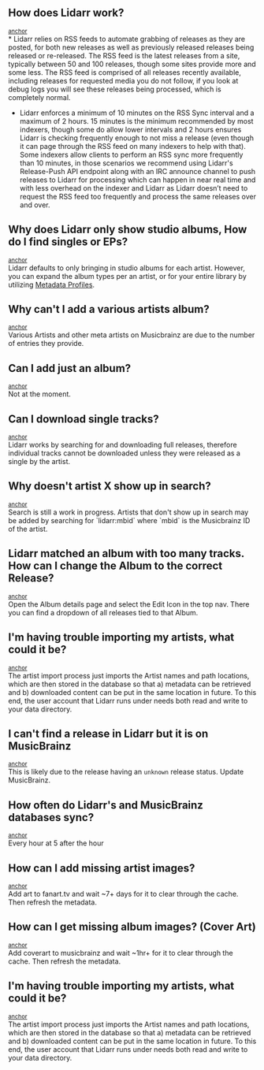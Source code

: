 ## How does Lidarr work?

<span id="how_does_lidarr_work"><small>[anchor](#how_does_lidarr_work "wikilink")</small></span>  
\* Lidarr relies on RSS feeds to automate grabbing of releases as they are posted, for both new releases as well as previously released releases being released or re-released. The RSS feed is the latest releases from a site, typically between 50 and 100 releases, though some sites provide more and some less. The RSS feed is comprised of all releases recently available, including releases for requested media you do not follow, if you look at debug logs you will see these releases being processed, which is completely normal.

  - Lidarr enforces a minimum of 10 minutes on the RSS Sync interval and a maximum of 2 hours. 15 minutes is the minimum recommended by most indexers, though some do allow lower intervals and 2 hours ensures Lidarr is checking frequently enough to not miss a release (even though it can page through the RSS feed on many indexers to help with that). Some indexers allow clients to perform an RSS sync more frequently than 10 minutes, in those scenarios we recommend using Lidarr's Release-Push API endpoint along with an IRC announce channel to push releases to Lidarr for processing which can happen in near real time and with less overhead on the indexer and Lidarr as Lidarr doesn’t need to request the RSS feed too frequently and process the same releases over and over.

## Why does Lidarr only show studio albums, How do I find singles or EPs?

<span id="why_does_lidarr_only_show_studio_albums_how_do_i_find_singles_or_eps"><small>[anchor](#why_does_lidarr_only_show_studio_albums_how_do_i_find_singles_or_eps "wikilink")</small></span>  
Lidarr defaults to only bringing in studio albums for each artist. However, you can expand the album types per an artist, or for your entire library by utilizing [Metadata Profiles](Lidarr_Settings#Metadata_Profiles "wikilink").

## Why can't I add a various artists album?

<span id="why_cant_i_add_a_various_artists_album"><small>[anchor](#why_cant_i_add_a_various_artists_album "wikilink")</small></span>  
Various Artists and other meta artists on Musicbrainz are due to the number of entries they provide.

## Can I add just an album?

<span id="can_i_add_just_an_album"><small>[anchor](#an_i_add_just_an_album "wikilink")</small></span>  
Not at the moment.

## Can I download single tracks?

<span id="can_i_download_single_tracks"><small>[anchor](#can_i_download_single_tracks "wikilink")</small></span>  
Lidarr works by searching for and downloading full releases, therefore individual tracks cannot be downloaded unless they were released as a single by the artist.

## Why doesn't artist X show up in search?

<span id="why_doesnt_artist_x_show_up_in_search"><small>[anchor](#why_doesnt_artist_x_show_up_in_search "wikilink")</small></span>  
Search is still a work in progress. Artists that don't show up in search may be added by searching for \`lidarr:mbid\` where \`mbid\` is the Musicbrainz ID of the artist.

## Lidarr matched an album with too many tracks. How can I change the Album to the correct Release?

<span id="lidarr_matched_an_album_with_too_many_tracks_how_can_i_change_thealbum_to_the_correct_release"><small>[anchor](#lidarr_matched_an_album_with_too_many_tracks_how_can_i_change_thealbum_to_the_correct_release "wikilink")</small></span>  
Open the Album details page and select the Edit Icon in the top nav. There you can find a dropdown of all releases tied to that Album.

## I'm having trouble importing my artists, what could it be?

<span id="im_having_trouble_importing_my_artists_what_could_it_be"><small>[anchor](#im_having_trouble_importing_my_artists_what_could_it_be "wikilink")</small></span>  
The artist import process just imports the Artist names and path locations, which are then stored in the database so that a) metadata can be retrieved and b) downloaded content can be put in the same location in future. To this end, the user account that Lidarr runs under needs both read and write to your data directory.

## I can't find a release in Lidarr but it is on MusicBrainz

<span id="cant_find_release_lidarr_on_mb"><small>[anchor](#cant_find_release_lidarr_on_mb "wikilink")</small></span>  
This is likely due to the release having an `unknown` release status. Update MusicBrainz.

## How often do Lidarr's and MusicBrainz databases sync?

<span id="lidarr_mb_db_sync"><small>[anchor](#lidarr_mb_db_sync "wikilink")</small></span>  
Every hour at 5 after the hour

## How can I add missing artist images?

<span id="missing_artist_images"><small>[anchor](#missing_artist_images "wikilink")</small></span>  
Add art to fanart.tv and wait \~7+ days for it to clear through the cache. Then refresh the metadata.

## How can I get missing album images? (Cover Art)

<span id="missing_album_images"><small>[anchor](#missing_album_images "wikilink")</small></span>  
Add coverart to musicbrainz and wait \~1hr+ for it to clear through the cache. Then refresh the metadata.

## I'm having trouble importing my artists, what could it be?

<span id="im_having_trouble_importing_my_artists_what_could_it_be"><small>[anchor](#im_having_trouble_importing_my_artists_what_could_it_be "wikilink")</small></span>  
The artist import process just imports the Artist names and path locations, which are then stored in the database so that a) metadata can be retrieved and b) downloaded content can be put in the same location in future. To this end, the user account that Lidarr runs under needs both read and write to your data directory.
